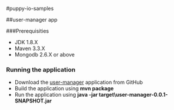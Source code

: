 #puppy-io-samples

##user-manager app

###Prerequisities
  * JDK 1.8.X
  * Maven 3.3.X
  * Mongodb 2.6.X or above
  
### Running the application
 * Download the [user-manager](https://github.com/loviworld/puppy-io-samples) application from GitHub
 * Build the application using **mvn package**
 * Run the application using **java -jar target\user-manager-0.0.1-SNAPSHOT.jar**
